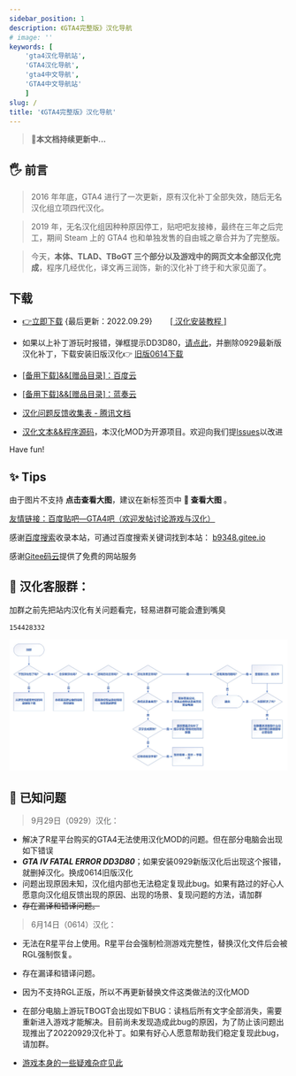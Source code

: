 ```yaml
---
sidebar_position: 1
description: 《GTA4完整版》汉化导航
# image: ''
keywords: [
    'gta4汉化导航站',
    'GTA4汉化导航',
    'gta4中文导航',
    'GTA4中文导航站'
    ]
slug: /
title: '《GTA4完整版》汉化导航'
---
```


> 🚀**本文档持续更新中...**

## 🖐 前言

>2016 年年底，GTA4 进行了一次更新，原有汉化补丁全部失效，随后无名汉化组立项四代汉化。 

>2019 年，无名汉化组因种种原因停工，贴吧吧友接棒，最终在三年之后完工，期间 Steam 上的 GTA4 也和单独发售的自由城之章合并为了完整版。

>今天，**本体、TLAD、TBoGT 三个部分以及游戏中的网页文本全部汉化完成**，程序几经优化，译文再三润饰，新的汉化补丁终于和大家见面了。

## 下载
- [👉立即下载](https://link.jscdn.cn/1drv/aHR0cHM6Ly8xZHJ2Lm1zL3UvcyFBczVoZ0w4dTlPMzFoMFplU3F2c1hweVB2VzZ3P2U9WE5QTXJG.zip) {最后更新：2022.09.29}　　  [[ 汉化安装教程 ]](./安装汉化/0：安装前准备.md#0：安装前准备)
- 如果以上补丁游玩时报错，弹框提示DD3D80，[请点此](intro.md#-已知问题)，并删除0929最新版汉化补丁，下载安装旧版汉化👉 [旧版0614下载](https://wwi.lanzoup.com/ikQRg0di9yhc)
- [[备用下载]&&[赠品目录]：百度云](https://pan.baidu.com/share/init?surl=lYiAaFVzQGpJD79Fx56ZZw&pwd=1234)

- [[备用下载]&&[赠品目录]：蓝奏云](https://wwi.lanzoup.com/b07xe74sj)

- [汉化问题反馈收集表 - 腾讯文档](https://docs.qq.com/form/page/DQXdCd1BwT1VrbXV5)

- [汉化文本&&程序源码](https://github.com/GTAIV-Complete-Edition-text)，本汉化MOD为开源项目。欢迎向我们提[lssues](https://github.com/GTAIV-Complete-Edition-text/feedback-IV.CHS/issues)以改进



Have fun!

## ✨ Tips

由于图片不支持 **点击查看大图**，建议在新标签页中 **📸 查看大图** 。


[友情链接：百度贴吧—GTA4吧（欢迎发帖讨论游戏与汉化）](https://jump2.bdimg.com/f?kw=gta4)

感谢[百度搜索](https://www.baidu.com/s?ie=UTF-8&wd=b9348.gitee.io)收录本站，可通过百度搜索关键词找到本站： [b9348.gitee.io](https://www.baidu.com/s?ie=UTF-8&wd=b9348.gitee.io) 

感谢[Gitee码云](https://gitee.com/)提供了免费的网站服务
## 📱 汉化客服群：
加群之前先把站内汉化有关问题看完，轻易进群可能会遭到嘴臭
```
154428332
```
![Image](intro.jpg)
## 🐞 已知问题

> 9月29日（0929）汉化：
- 解决了R星平台购买的GTA4无法使用汉化MOD的问题。但在部分电脑会出现如下错误
- ***GTA IV FATAL ERROR DD3D80***；如果安装0929新版汉化后出现这个报错，就删掉汉化。换成0614旧版汉化
- 问题出现原因未知，汉化组内部也无法稳定复现此bug。如果有路过的好心人愿意向汉化组反馈出现的原因、出现的场景、复现问题的方法，请加群
- <del>存在漏译和错译问题。</del>

> 6月14日（0614）汉化：
- 无法在R星平台上使用。R星平台会强制检测游戏完整性，替换汉化文件后会被RGL强制恢复。
- 存在漏译和错译问题。
- 因为不支持RGL正版，所以不再更新替换文件这类做法的汉化MOD
- 在部分电脑上游玩TBOGT会出现如下BUG：读档后所有文字全部消失，需要重新进入游戏才能解决。目前尚未发现造成此bug的原因，为了防止该问题出现推出了20220929汉化补丁。如果有好心人愿意帮助我们稳定复现此bug，请加群。

- [游戏本身的一些疑难杂症见此](./GTA4%E6%B8%B8%E6%88%8F%E7%9B%B8%E5%85%B3%E9%97%AE%E9%A2%98%EF%BC%88%E6%97%A0%E5%85%B3%E6%B1%89%E5%8C%96%E8%A1%A5%E4%B8%81%EF%BC%89/1%EF%BC%9A%E6%B8%B8%E6%88%8F%E7%9B%B8%E5%85%B3%E9%97%AE%E9%A2%98.md)
